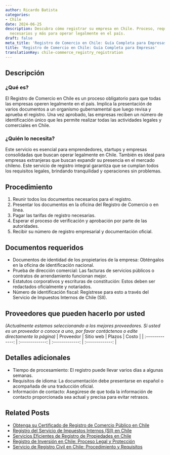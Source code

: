 ```yaml
---
author: Ricardo Batista
categories:
- Chile
date: 2024-06-25
description: Descubra cómo registrar su empresa en Chile. Proceso, requisitos, documentos
  necesarios y más para operar legalmente en el país.
draft: false
meta_title: 'Registro de Comercio en Chile: Guía Completa para Empresas'
title: 'Registro de Comercio en Chile: Guía Completa para Empresas'
translationKey: chile-commerce_registry_registration
---
```



## Descripción
### ¿Qué es?
El Registro de Comercio en Chile es un proceso obligatorio para que todas las empresas operen legalmente en el país. Implica la presentación de varios documentos a un organismo gubernamental que luego revisa y aprueba el registro. Una vez aprobado, las empresas reciben un número de identificación único que les permite realizar todas las actividades legales y comerciales en Chile.

### ¿Quién lo necesita?
Este servicio es esencial para emprendedores, startups y empresas consolidadas que buscan operar legalmente en Chile. También es ideal para empresas extranjeras que buscan expandir su presencia en el mercado chileno. Este servicio de registro integral garantiza que se cumplan todos los requisitos legales, brindando tranquilidad y operaciones sin problemas.

## Procedimiento

1. Reunir todos los documentos necesarios para el registro.
2. Presentar los documentos en la oficina del Registro de Comercio o en línea.
3. Pagar las tarifas de registro necesarias.
4. Esperar el proceso de verificación y aprobación por parte de las autoridades.
5. Recibir su número de registro empresarial y documentación oficial.

## Documentos requeridos

- Documentos de identidad de los propietarios de la empresa: Obténgalos en la oficina de identificación nacional.
- Prueba de dirección comercial: Las facturas de servicios públicos o contratos de arrendamiento funcionan mejor.
- Estatutos corporativos y escrituras de constitución: Estos deben ser redactados oficialmente y notariados.
- Número de identificación fiscal: Regístrese para esto a través del Servicio de Impuestos Internos de Chile (SII).

## Proveedores que pueden hacerlo por usted
_(Actualmente estamos seleccionando a los mejores proveedores. Si usted es un proveedor o conoce a uno, por favor contáctenos o edite directamente la página)_
| Proveedor        |     Sitio web     |     Plazos    |       Costo      |
| :-------------: | :-------------: |  :-------------: | :-------------: |

## Detalles adicionales

- Tiempo de procesamiento: El registro puede llevar varios días a algunas semanas.
- Requisitos de idioma: La documentación debe presentarse en español o acompañada de una traducción oficial.
- Información de contacto: Asegúrese de que toda la información de contacto proporcionada sea actual y precisa para evitar retrasos.


## Related Posts

- [Obtenga su Certificado de Registro de Comercio Público en Chile](https://tramitit.com/es/guides/chile/certificado_de_inscripción_en_el_registro_público_de_comercio/)
- [Registro del Servicio de Impuestos Internos (SII) en Chile](https://tramitit.com/es/guides/chile/inscripción_al_sii/)
- [Servicios Eficientes de Registro de Propiedades en Chile](https://tramitit.com/es/guides/chile/inscripción_en_el_registro_de_propiedad/)
- [Registro de Inversión en Chile: Proceso Legal y Protección](https://tramitit.com/es/guides/chile/inscripción_al_registro_de_inversiones/)
- [Servicio de Registro Civil en Chile: Procedimiento y Requisitos](https://tramitit.com/es/guides/chile/inscripción_en_el_registro_civil/)